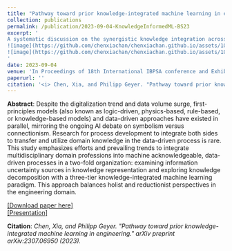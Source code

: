 ```yaml
---
title: "Pathway toward prior knowledge-integrated machine learning in engineering"
collection: publications
permalink: /publication/2023-09-04-KnowledgeInformedML-BS23
excerpt: '
A systematic discussion on the synergistic knowledge integration across the different stages of the data-driven process based on their natural-inherited characteristics.<br>
![image](https://github.com/chenxiachan/chenxiachan.github.io/assets/106488602/b66f215d-dedb-425a-9dad-79fb2f7d12d9)
![image](https://github.com/chenxiachan/chenxiachan.github.io/assets/106488602/1ef0d065-d5e3-4a23-bc55-f3e05ae5bdab)
'
date: 2023-09-04
venue: 'In Proceedings of 18th International IBPSA conference and Exhibition, Building Simulation 2023'
paperurl: ''
citation: '<i> Chen, Xia, and Philipp Geyer. "Pathway toward prior knowledge-integrated machine learning in engineering." arXiv preprint arXiv:2307.06950 (2023). </i>'
---
```


**Abstract**: 
Despite the digitalization trend and data volume surge, first-principles models (also known as logic-driven, physics-based, rule-based, or knowledge-based models) and data-driven approaches have existed in parallel, mirroring the ongoing AI debate on symbolism versus connectionism. Research for process development to integrate both sides to transfer and utilize domain knowledge in the data-driven process is rare. This study emphasizes efforts and prevailing trends to integrate multidisciplinary domain professions into machine acknowledgeable, data-driven processes in a two-fold organization: examining information uncertainty sources in knowledge representation and exploring knowledge decomposition with a three-tier knowledge-integrated machine learning paradigm. This approach balances holist and reductionist perspectives in the engineering domain.

[[Download paper here]](https://arxiv.org/abs/2307.06950)<Br>
[[Presentation]](https://github.com/chenxiachan/chenxiachan.github.io/blob/master/files/BS2023_Xia_07.09.2023.pdf)

**Citation**:<I> Chen, Xia, and Philipp Geyer. "Pathway toward prior knowledge-integrated machine learning in engineering." arXiv preprint arXiv:2307.06950 (2023). </i>
